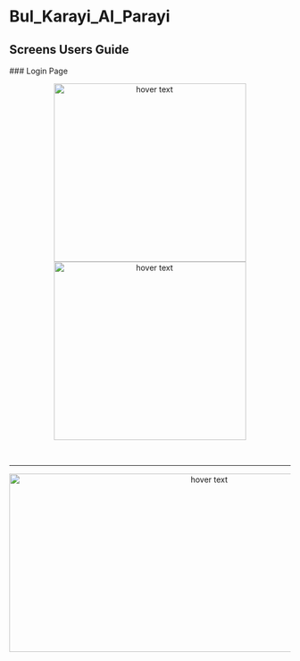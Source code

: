 # Bul_Karayi_Al_Parayi

<p align="center"><h2>Screens Users Guide</h2></p>
### Login Page
<p align="center">
  <img src="https://user-images.githubusercontent.com/82450697/135269062-59e09cb3-96d7-4908-9849-5e4bacd4dd8d.PNG"  width="344px" height="319px" title="hover text">
  <img src="https://user-images.githubusercontent.com/82450697/135269148-6bb18af6-d5bf-4a78-816d-527f5d1b0e5b.PNG"  width="344px" height="319px" title="hover text">
</p>
<br>
<hr>
<p align="center">
  <img src="https://user-images.githubusercontent.com/82450697/135269215-ad385c3b-442c-4441-af68-f7d51920b82e.PNG"  width="700px" height="319px" title="hover text">
  
</p>
